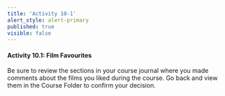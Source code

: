 ```yaml
---
title: 'Activity 10-1'
alert_style: alert-primary
published: true
visible: false
---
```


#### Activity 10.1: Film Favourites

Be sure to review the sections in your course journal where you made comments about the films you liked during the course. Go back and view them in the Course Folder to confirm your decision.
